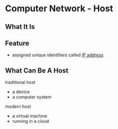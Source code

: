 # Computer Network - Host

## What It Is

## Feature

- assigned unique identifiers called [IP address](computer-network-ip-address.md)

## What Can Be A Host

traditional host

- a device
- a computer system

modern host

- a virtual machine
- running in a cloud
